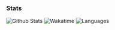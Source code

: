 ### Stats
![Github Stats](https://github-readme-stats.vercel.app/api?username=Fleisar&show_icons=true&custom_title=Rank)
![Wakatime](https://github-readme-stats.vercel.app/api/wakatime?username=Fleisar&layout=compact&custom_title=Week%20activity)
![Languages](https://github-readme-stats.vercel.app/api/top-langs/?username=Fleisar&layout=compact&custom_title=Languages)
